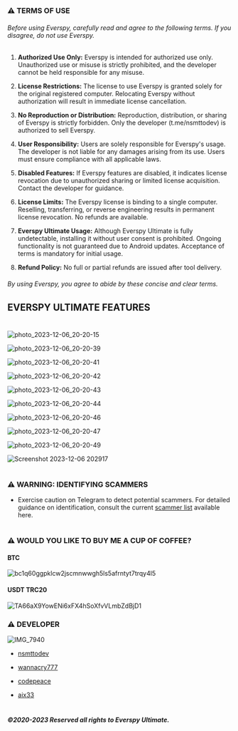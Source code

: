 ### ⚠ TERMS OF USE

  

###### Before using Everspy, carefully read and agree to the following terms. If you disagree, do not use Everspy.

  

1.  **Authorized Use Only:** Everspy is intended for authorized use only. Unauthorized use or misuse is strictly prohibited, and the developer cannot be held responsible for any misuse.

  

2.  **License Restrictions:** The license to use Everspy is granted solely for the original registered computer. Relocating Everspy without authorization will result in immediate license cancellation.

  

3.  **No Reproduction or Distribution:** Reproduction, distribution, or sharing of Everspy is strictly forbidden. Only the developer (t.me/nsmttodev) is authorized to sell Everspy.

  

4.  **User Responsibility:** Users are solely responsible for Everspy's usage. The developer is not liable for any damages arising from its use. Users must ensure compliance with all applicable laws.

  

5.  **Disabled Features:** If Everspy features are disabled, it indicates license revocation due to unauthorized sharing or limited license acquisition. Contact the developer for guidance.

  

6.  **License Limits:** The Everspy license is binding to a single computer. Reselling, transferring, or reverse engineering results in permanent license revocation. No refunds are available.

  

7.  **Everspy Ultimate Usage:** Although Everspy Ultimate is fully undetectable, installing it without user consent is prohibited. Ongoing functionality is not guaranteed due to Android updates. Acceptance of terms is mandatory for initial usage.

  

8.  **Refund Policy:** No full or partial refunds are issued after tool delivery.

  

###### By using Everspy, you agree to abide by these concise and clear terms.

## EVERSPY ULTIMATE FEATURES

#
![photo_2023-12-06_20-20-15](https://github.com/nsmttodev8/EverspyUltimate/assets/153156016/7a1f3285-c8d5-49d8-b51d-448a38219249)

![photo_2023-12-06_20-20-39](https://github.com/nsmttodev8/EverspyUltimate/assets/153156016/4a3d6eed-b891-4d23-a602-74505f684cd6)

![photo_2023-12-06_20-20-41](https://github.com/nsmttodev8/EverspyUltimate/assets/153156016/d65b3291-fbd4-47a1-aad3-eba7db65b2be)

![photo_2023-12-06_20-20-42](https://github.com/nsmttodev8/EverspyUltimate/assets/153156016/f5847649-ce8d-468b-8277-f470aad0a591)

![photo_2023-12-06_20-20-43](https://github.com/nsmttodev8/EverspyUltimate/assets/153156016/64436f44-d445-4d0f-81c4-ab83e3a75e36)

![photo_2023-12-06_20-20-44](https://github.com/nsmttodev8/EverspyUltimate/assets/153156016/ff808ce0-5dda-44c6-b10d-cff5e23e7f88)

![photo_2023-12-06_20-20-46](https://github.com/nsmttodev8/EverspyUltimate/assets/153156016/0554f585-1025-4ff3-b05c-ba788c9d914c)

![photo_2023-12-06_20-20-47](https://github.com/nsmttodev8/EverspyUltimate/assets/153156016/64ef0de3-a4cc-471c-a69a-00a5ce31b498)

![photo_2023-12-06_20-20-49](https://github.com/nsmttodev8/EverspyUltimate/assets/153156016/bcf984c2-d0ad-42e7-b185-2a8e478d3890)

![Screenshot 2023-12-06 202917](https://github.com/nsmttodev8/EverspyUltimate/assets/153156016/eae59cf4-901f-4f68-9b0f-53d9c3f9c399)
#


### ⚠ WARNING: IDENTIFYING SCAMMERS

  

- Exercise caution on Telegram to detect potential scammers. For detailed guidance on identification, consult the current [scammer list](https://telegra.ph/Warning-Scammers-11-29) available here.

#

### **⚠ WOULD YOU LIKE TO BUY ME A CUP OF COFFEE?**

#### BTC

![bc1q60ggpklcw2jscmnwwgh5ls5afrntyt7trqy4l5](https://github.com/nsmttodev4/Everspy/assets/146154099/05b7879a-9d0d-44cd-8faf-10f28077f85c)

#### USDT TRC20

![TA66aX9YowENi6xFX4hSoXfvVLmbZdBjD1](https://github.com/nsmttodev4/Everspy/assets/146154099/6e01c110-2398-4298-9ce0-c6d914e434ae)

  
  

### **⚠ DEVELOPER**

![IMG_7940](https://github.com/nsmttodev8/EverspyUltimate/assets/153156016/3c4388a4-a4b5-4bf3-a358-aa1cbf8367b7)

- [nsmttodev](https://t.me/nsmttodev)

- [wannacry777](https://t.me/wannacry777)

- [codepeace](https://t.me/codepeace)

- [aix33](https://t.me/aix33)

#

#

  

##### ©2020-2023 Reserved all rights to Everspy Ultimate.
